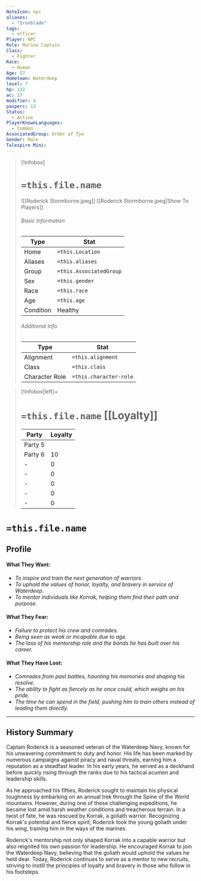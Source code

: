 ```yaml
---
NoteIcon: npc
aliases:
  - "Ironblade"
tags:
  - officer
Player: NPC
Role: Marine Captain
Class:
  - Fighter
Race:
  - Human
Age: 57
Hometown: Waterdeep
level: 7
hp: 132
ac: 17
modifier: 4
pasperc: 13
Status:
  - Active
PlayerKnownLanguages:
  - Common
AssociatedGroup: Order of Tye
Gender: Male
Talespire Mini:
---
```


> [!infobox]
> # `=this.file.name`
> ![[Roderick Stormborne.jpeg]]
> [[Roderick Stormborne.jpeg|Show To Players]]
> ###### Basic Information
> Type |  Stat |
> ---|---|
> Home | `=this.Location` |
> Aliases | `=this.aliases` |
> Group | `=this.AssociatedGroup` |
> Sex | `=this.gender` |
> Race | `=this.race` |
> Age | `=this.age` |
> Condition | Healthy |
> ###### Additional Info
> Type |  Stat |
> ---|---|
> Alignment | `=this.alignment` |
> Class | `=this.class` |
> Character Role | `=this.character-role` |

> [!infobox|left]+
> # `=this.file.name` [[Loyalty]]
> Party |  Loyalty |
> ---|---|
> Party 5 |  |
> Party 6 | 10 |
> - | 0 |
> - | 0 |
> - | 0 |
> - | 0 |
> - | 0 |

# `=this.file.name`
## Profile

#### What They Want:
- *To inspire and train the next generation of warriors.*
- *To uphold the values of honor, loyalty, and bravery in service of Waterdeep.*
- *To mentor individuals like Korrak, helping them find their path and purpose.*

#### What They Fear:
- *Failure to protect his crew and comrades.*
- *Being seen as weak or incapable due to age.*
- *The loss of his mentorship role and the bonds he has built over his career.*

#### What They Have Lost:
- *Comrades from past battles, haunting his memories and shaping his resolve.*
- *The ability to fight as fiercely as he once could, which weighs on his pride.*
- *The time he can spend in the field, pushing him to train others instead of leading them directly.*

---

## History Summary
Captain Roderick is a seasoned veteran of the Waterdeep Navy, known for his unwavering commitment to duty and honor. His life has been marked by numerous campaigns against piracy and naval threats, earning him a reputation as a steadfast leader. In his early years, he served as a deckhand before quickly rising through the ranks due to his tactical acumen and leadership skills.

As he approached his fifties, Roderick sought to maintain his physical toughness by embarking on an annual trek through the Spine of the World mountains. However, during one of these challenging expeditions, he became lost amid harsh weather conditions and treacherous terrain. In a twist of fate, he was rescued by Korrak, a goliath warrior. Recognizing Korrak's potential and fierce spirit, Roderick took the young goliath under his wing, training him in the ways of the marines.

Roderick's mentorship not only shaped Korrak into a capable warrior but also reignited his own passion for leadership. He encouraged Korrak to join the Waterdeep Navy, believing that the goliath would uphold the values he held dear. Today, Roderick continues to serve as a mentor to new recruits, striving to instill the principles of loyalty and bravery in those who follow in his footsteps.

